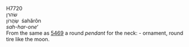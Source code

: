 <body>
  <p>H7720<br>  שׂהרן  <br> שַׂהֲרוֹן  ‎  śahărôn  <br><i>sah-har-one‘ </i><br>From the same as <a href="h5469.htm">5469</a>  a round <i>pendant</i> for the neck: - ornament, round tire like the moon.<br></p>
 </body>